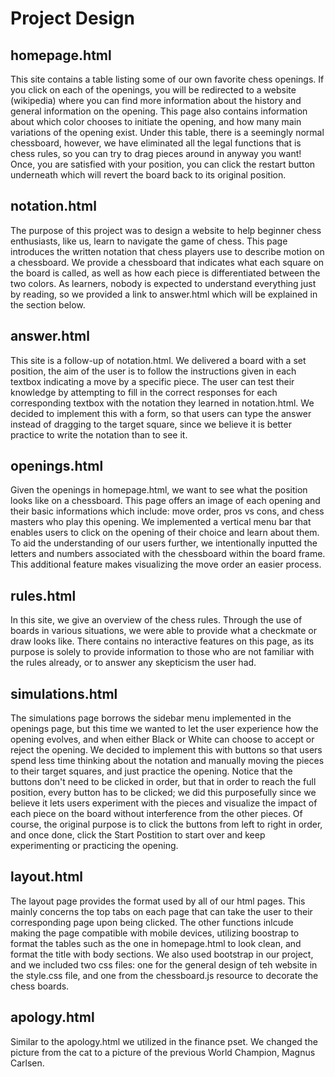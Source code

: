 # Project Design

## homepage.html

This site contains a table listing some of our own favorite chess openings. If you click on each of the openings, you will be redirected to a website (wikipedia) where you can find more information about the history and general information on the opening. This page also contains information about which color chooses to initiate the opening, and how many main variations of the opening exist. Under this table, there is a seemingly normal chessboard, however, we have eliminated all the legal functions that is chess rules, so you can try to drag pieces around in anyway you want! Once, you are satisfied with your position, you can click the restart button underneath which will revert the board back to its original position. 

## notation.html 

The purpose of this project was to design a website to help beginner chess enthusiasts, like us, learn to navigate the game of chess. This page introduces the written notation that chess players use to describe motion on a chessboard. We provide a chessboard that indicates what each square on the board is called, as well as how each piece is differentiated between the two colors. As learners, nobody is expected to understand everything just by reading, so we provided a link to answer.html which will be explained in the section below. 

## answer.html

This site is a follow-up of notation.html. We delivered a board with a set position, the aim of the user is to follow the instructions given in each textbox indicating a move by a specific piece. The user can test their knowledge by attempting to fill in the correct responses for each corresponding textbox with the notation they learned in notation.html. We decided to implement this with a form, so that users can type the answer instead of dragging to the target square, since we believe it is better practice to write the notation than to see it.

## openings.html

Given the openings in homepage.html, we want to see what the position looks like on a chessboard. This page offers an image of each opening and their basic informations which include: move order, pros vs cons, and chess masters who play this opening. We implemented a vertical menu bar that enables users to click on the opening of their choice and learn about them. To aid the understanding of our users further, we intentionally inputted the letters and numbers associated with the chessboard within the board frame. This additional feature makes visualizing the move order an easier process. 

## rules.html

In this site, we give an overview of the chess rules. Through the use of boards in various situations, we were able to provide what a checkmate or draw looks like. There contains no interactive features on this page, as its purpose is solely to provide information to those who are not familiar with the rules already, or to answer any skepticism the user had. 

## simulations.html

The simulations page borrows the sidebar menu implemented in the openings page, but this time we wanted to let the user experience how the opening evolves, and when either Black or White can choose to accept or reject the opening. We decided to implement this with buttons so that users spend less time thinking about the notation and manually moving the pieces to their target squares, and just practice the opening. Notice that the buttons don't need to be clicked in order, but that in order to reach the full position, every button has to be clicked; we did this purposefully since we believe it lets users experiment with the pieces and visualize the impact of each piece on the board without interference from the other pieces. Of course, the original purpose is to click the buttons from left to right in order, and once done, click the Start Postition to start over and keep experimenting or practicing the opening.

## layout.html 

The layout page provides the format used by all of our html pages. This mainly concerns the top tabs on each page that can take the user to their corresponding page upon being clicked. The other functions inlcude making the page compatible with mobile devices, utilizing boostrap to format the tables such as the one in homepage.html to look clean, and format the title with body sections. We also used bootstrap in our project, and we included two css files: one for the general design of teh website in the style.css file, and one from the chessboard.js resource to decorate the chess boards.

## apology.html

Similar to the apology.html we utilized in the finance pset. We changed the picture from the cat to a picture of the previous World Champion, Magnus Carlsen. 